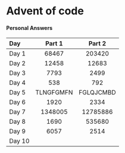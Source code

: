 # Advent of code

#### Personal Answers
| Day      |      Part 1   |    Part 2    |
|:----------|:-------------:|:-------------:|
| Day 1     | 68467         | 203420        |
| Day 2     | 12458         | 12683         |
| Day 3     | 7793          | 2499          |
| Day 4     | 538           | 792           |
| Day 5     | TLNGFGMFN     | FGLQJCMBD     |
| Day 6     | 1920          | 2334          |
| Day 7     | 1348005       | 12785886      |
| Day 8     | 1690          | 535680        |
| Day 9     | 6057          | 2514          |
| Day 10    |           |           |